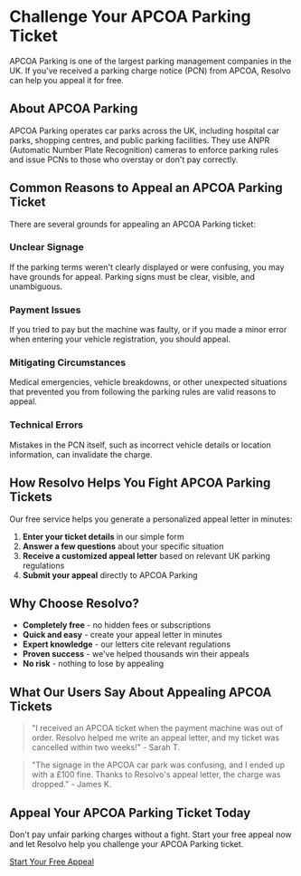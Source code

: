 # Challenge Your APCOA Parking Ticket

APCOA Parking is one of the largest parking management companies in the UK. If you've received a parking charge notice (PCN) from APCOA, Resolvo can help you appeal it for free.

## About APCOA Parking

APCOA Parking operates car parks across the UK, including hospital car parks, shopping centres, and public parking facilities. They use ANPR (Automatic Number Plate Recognition) cameras to enforce parking rules and issue PCNs to those who overstay or don't pay correctly.

## Common Reasons to Appeal an APCOA Parking Ticket

There are several grounds for appealing an APCOA Parking ticket:

### Unclear Signage
If the parking terms weren't clearly displayed or were confusing, you may have grounds for appeal. Parking signs must be clear, visible, and unambiguous.

### Payment Issues
If you tried to pay but the machine was faulty, or if you made a minor error when entering your vehicle registration, you should appeal.

### Mitigating Circumstances
Medical emergencies, vehicle breakdowns, or other unexpected situations that prevented you from following the parking rules are valid reasons to appeal.

### Technical Errors
Mistakes in the PCN itself, such as incorrect vehicle details or location information, can invalidate the charge.

## How Resolvo Helps You Fight APCOA Parking Tickets

Our free service helps you generate a personalized appeal letter in minutes:

1. **Enter your ticket details** in our simple form
2. **Answer a few questions** about your specific situation
3. **Receive a customized appeal letter** based on relevant UK parking regulations
4. **Submit your appeal** directly to APCOA Parking

## Why Choose Resolvo?

- **Completely free** - no hidden fees or subscriptions
- **Quick and easy** - create your appeal letter in minutes
- **Expert knowledge** - our letters cite relevant regulations
- **Proven success** - we've helped thousands win their appeals
- **No risk** - nothing to lose by appealing

## What Our Users Say About Appealing APCOA Tickets

> "I received an APCOA ticket when the payment machine was out of order. Resolvo helped me write an appeal letter, and my ticket was cancelled within two weeks!" - Sarah T.

> "The signage in the APCOA car park was confusing, and I ended up with a £100 fine. Thanks to Resolvo's appeal letter, the charge was dropped." - James K.

## Appeal Your APCOA Parking Ticket Today

Don't pay unfair parking charges without a fight. Start your free appeal now and let Resolvo help you challenge your APCOA Parking ticket.

[Start Your Free Appeal](#) 